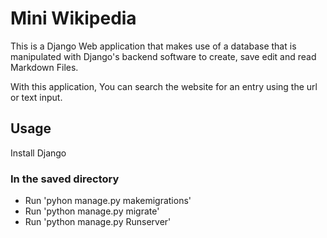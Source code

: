 # Mini Wikipedia
This is a Django Web application that makes use of a database that is manipulated with Django's 
backend software to create, save edit and read Markdown Files.<br>

With this application, You can search the website for an entry using the url or text input.

## Usage
Install Django

### In the saved directory
* Run 'pyhon manage.py makemigrations'
* Run 'python manage.py migrate'
* Run 'python manage.py Runserver'